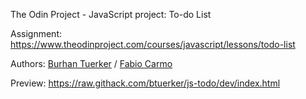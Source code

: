 The Odin Project - JavaScript project: To-do List

Assignment: https://www.theodinproject.com/courses/javascript/lessons/todo-list

Authors: <a href="https://github.com/btuerker">Burhan Tuerker</a> / <a href="https://github.com/madcido">Fabio Carmo</a>

Preview: https://raw.githack.com/btuerker/js-todo/dev/index.html

